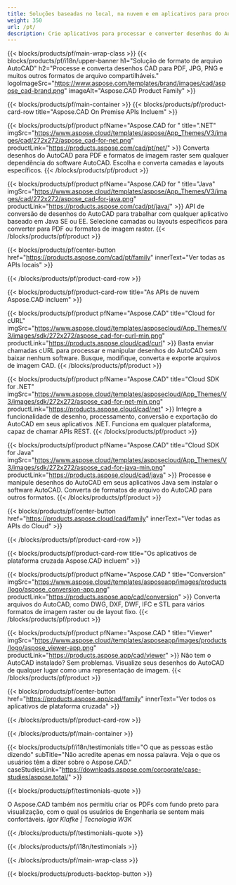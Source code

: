 ```yaml
---
title: Soluções baseadas no local, na nuvem e em aplicativos para processar arquivos do AutoCAD 
weight: 350
url: /pt/
description: Crie aplicativos para processar e converter desenhos do AutoCAD por meio de APIs no local ou SDKs baseados em nuvem. Use aplicativos de plataforma cruzada para renderizar ou converter arquivos do AutoCAD.
---
```


{{< blocks/products/pf/main-wrap-class >}}
{{< blocks/products/pf/i18n/upper-banner h1="Solução de formato de arquivo AutoCAD" h2="Processe e converta desenhos CAD para PDF, JPG, PNG e muitos outros formatos de arquivo compartilháveis." logoImageSrc="https://www.aspose.com/templates/brand/images/cad/aspose_cad-brand.png" imageAlt="Aspose.CAD Product Family" >}}

{{< blocks/products/pf/main-container >}}
{{< blocks/products/pf/product-card-row title="Aspose.CAD On Premise APIs Incluem" >}}

{{< blocks/products/pf/product pfName="Aspose.CAD for " title=".NET" imgSrc="https://www.aspose.cloud/templates/aspose/App_Themes/V3/images/cad/272x272/aspose_cad-for-net.png" productLink="https://products.aspose.com/cad/pt/net/" >}}
Converta desenhos do AutoCAD para PDF e formatos de imagem raster sem qualquer dependência do software AutoCAD. Escolha e converta camadas e layouts específicos.
{{< /blocks/products/pf/product >}}

{{< blocks/products/pf/product pfName="Aspose.CAD for " title="Java" imgSrc="https://www.aspose.cloud/templates/aspose/App_Themes/V3/images/cad/272x272/aspose_cad-for-java.png" productLink="https://products.aspose.com/cad/pt/java/" >}}
API de conversão de desenhos do AutoCAD para trabalhar com qualquer aplicativo baseado em Java SE ou EE. Selecione camadas ou layouts específicos para converter para PDF ou formatos de imagem raster.
{{< /blocks/products/pf/product >}}

{{< blocks/products/pf/center-button href="https://products.aspose.com/cad/pt/family" innerText="Ver todas as APIs locais" >}}

{{< /blocks/products/pf/product-card-row >}}

{{< blocks/products/pf/product-card-row title="As APIs de nuvem Aspose.CAD incluem" >}}

{{< blocks/products/pf/product pfName="Aspose.CAD" title="Cloud for cURL" imgSrc="https://www.aspose.cloud/templates/asposecloud/App_Themes/V3/images/sdk/272x272/aspose_cad-for-curl-min.png" productLink="https://products.aspose.cloud/cad/curl" >}}
Basta enviar chamadas cURL para processar e manipular desenhos do AutoCAD sem baixar nenhum software. Busque, modifique, converta e exporte arquivos de imagem CAD.
{{< /blocks/products/pf/product >}}

{{< blocks/products/pf/product pfName="Aspose.CAD" title="Cloud SDK for .NET" imgSrc="https://www.aspose.cloud/templates/asposecloud/App_Themes/V3/images/sdk/272x272/aspose_cad-for-net-min.png" productLink="https://products.aspose.cloud/cad/net" >}}
Integre a funcionalidade de desenho, processamento, conversão e exportação do AutoCAD em seus aplicativos .NET. Funciona em qualquer plataforma, capaz de chamar APIs REST.
{{< /blocks/products/pf/product >}}

{{< blocks/products/pf/product pfName="Aspose.CAD" title="Cloud SDK for Java" imgSrc="https://www.aspose.cloud/templates/asposecloud/App_Themes/V3/images/sdk/272x272/aspose_cad-for-java-min.png" productLink="https://products.aspose.cloud/cad/java" >}}
Processe e manipule desenhos do AutoCAD em seus aplicativos Java sem instalar o software AutoCAD. Converta de formatos de arquivo do AutoCAD para outros formatos.
{{< /blocks/products/pf/product >}}

{{< blocks/products/pf/center-button href="https://products.aspose.cloud/cad/family" innerText="Ver todas as APIs do Cloud" >}}

{{< /blocks/products/pf/product-card-row >}}

{{< blocks/products/pf/product-card-row title="Os aplicativos de plataforma cruzada Aspose.CAD incluem" >}}

{{< blocks/products/pf/product pfName="Aspose.CAD " title="Conversion" imgSrc="https://www.aspose.cloud/templates/asposeapp/images/products/logo/aspose_conversion-app.png" productLink="https://products.aspose.app/cad/conversion" >}}
Converta arquivos do AutoCAD, como DWG, DXF, DWF, IFC e STL para vários formatos de imagem raster ou de layout fixo.
{{< /blocks/products/pf/product >}}

{{< blocks/products/pf/product pfName="Aspose.CAD " title="Viewer" imgSrc="https://www.aspose.cloud/templates/asposeapp/images/products/logo/aspose_viewer-app.png" productLink="https://products.aspose.app/cad/viewer" >}}
Não tem o AutoCAD instalado? Sem problemas. Visualize seus desenhos do AutoCAD de qualquer lugar como uma representação de imagem. 
{{< /blocks/products/pf/product >}}

{{< blocks/products/pf/center-button href="https://products.aspose.app/cad/family" innerText="Ver todos os aplicativos de plataforma cruzada" >}}

{{< /blocks/products/pf/product-card-row >}}

{{< /blocks/products/pf/main-container >}}

{{< blocks/products/pf/i18n/testimonials title="O que as pessoas estão dizendo" subTitle="Não acredite apenas em nossa palavra. Veja o que os usuários têm a dizer sobre o Aspose.CAD." caseStudiesLink="https://downloads.aspose.com/corporate/case-studies/aspose.total/" >}}

{{< blocks/products/pf/testimonials-quote >}}
<p class="first">
 O Aspose.CAD também nos permitiu criar os PDFs com fundo preto para visualização, com o qual os usuários de Engenharia se sentem mais confortáveis.
 <em>
  Igor Klafke | Tecnologia W3K
 </em>
</p>

{{< /blocks/products/pf/testimonials-quote >}}

{{< /blocks/products/pf/i18n/testimonials >}}

{{< /blocks/products/pf/main-wrap-class >}}

{{< blocks/products/products-backtop-button >}}